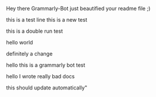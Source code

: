 Hey there Grammarly-Bot just beautified your readme file ;) 

 this is a test line
this is a new test

this is a double run test

hello world

definitely a change

hello this is a grammarly bot test

hello I wrote really bad docs

this should update automatically"